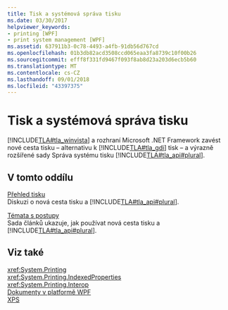 ```yaml
---
title: Tisk a systémová správa tisku
ms.date: 03/30/2017
helpviewer_keywords:
- printing [WPF]
- print system management [WPF]
ms.assetid: 637911b3-0c78-4493-a4fb-91db56d767cd
ms.openlocfilehash: 01b3db82acd3508ccd065eaa3fa8739c10f00b26
ms.sourcegitcommit: efff8f331fd9467f093f8ab8d23a203d6ecb5b60
ms.translationtype: MT
ms.contentlocale: cs-CZ
ms.lasthandoff: 09/01/2018
ms.locfileid: "43397375"
---
```

# <a name="printing-and-print-system-management"></a>Tisk a systémová správa tisku
[!INCLUDE[TLA#tla_winvista](../../../../includes/tlasharptla-winvista-md.md)] a rozhraní Microsoft .NET Framework zavést nové cesta tisku – alternativu k [!INCLUDE[TLA#tla_gdi](../../../../includes/tlasharptla-gdi-md.md)] tisk – a výrazně rozšířené sady Správa systému tisku [!INCLUDE[TLA#tla_api#plural](../../../../includes/tlasharptla-apisharpplural-md.md)].  
  
## <a name="in-this-section"></a>V tomto oddílu  
 [Přehled tisku](../../../../docs/framework/wpf/advanced/printing-overview.md)  
 Diskuzi o nová cesta tisku a [!INCLUDE[TLA#tla_api#plural](../../../../includes/tlasharptla-apisharpplural-md.md)].  
  
 [Témata s postupy](../../../../docs/framework/wpf/advanced/printing-how-to-topics.md)  
 Sada článků ukazuje, jak používat nová cesta tisku a [!INCLUDE[TLA#tla_api#plural](../../../../includes/tlasharptla-apisharpplural-md.md)].  
  
## <a name="see-also"></a>Viz také  
 <xref:System.Printing>  
 <xref:System.Printing.IndexedProperties>  
 <xref:System.Printing.Interop>  
 [Dokumenty v platformě WPF](../../../../docs/framework/wpf/advanced/documents-in-wpf.md)  
 [XPS](https://www.microsoft.com/xps)

